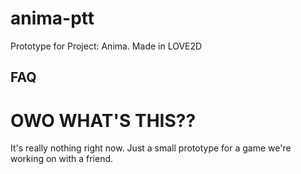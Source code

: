 # anima-ptt
Prototype for Project: Anima. Made in LOVE2D

## FAQ
# OWO WHAT'S THIS??
It's really nothing right now. Just a small prototype for a game we're working on with a friend.
